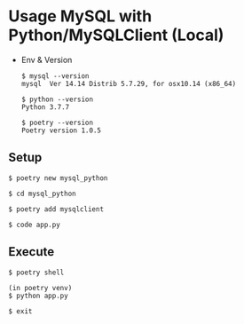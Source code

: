 # Usage MySQL with Python/MySQLClient (Local)

- Env & Version

  ```
  $ mysql --version
  mysql  Ver 14.14 Distrib 5.7.29, for osx10.14 (x86_64) 

  $ python --version
  Python 3.7.7

  $ poetry --version
  Poetry version 1.0.5
  ```

## Setup

```
$ poetry new mysql_python

$ cd mysql_python

$ poetry add mysqlclient

$ code app.py
```

## Execute

```
$ poetry shell

(in poetry venv)
$ python app.py

$ exit
```

